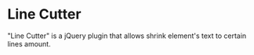 # Line Cutter
"Line Cutter" is a jQuery plugin that allows shrink element's text to certain lines amount.
